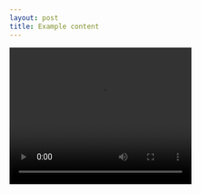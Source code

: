 ```yaml
---
layout: post
title: Example content
---
```


<video width="320" height="240" controls>
  <source src="../../../../media/scodescanner.mp4" type="video/mp4">
</video>
